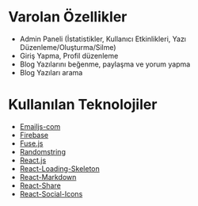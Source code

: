 # Varolan Özellikler
- Admin Paneli (İstatistikler, Kullanıcı Etkinlikleri, Yazı Düzenleme/Oluşturma/Silme)
- Giriş Yapma, Profil düzenleme
- Blog Yazılarını beğenme, paylaşma ve yorum yapma
- Blog Yazıları arama

# Kullanılan Teknolojiler
- [Emailjs-com](https://www.emailjs.com)
- [Firebase](https://firebase.google.com)
- [Fuse.js](https://fusejs.io)
- [Randomstring](https://www.npmjs.com/package/randomstring)
- [React.js](https://tr.reactjs.org)
- [React-Loading-Skeleton](https://tr.reactjs.org)
- [React-Markdown](https://www.npmjs.com/package/react-markdown)
- [React-Share](https://www.npmjs.com/package/react-share)
- [React-Social-Icons](https://www.npmjs.com/package/react-social-icons)